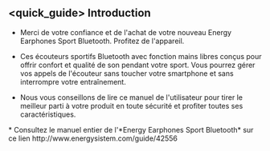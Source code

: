 ## <quick_guide> Introduction

*	Merci de votre confiance et de l'achat de votre nouveau Energy Earphones Sport Bluetooth. Profitez de l'appareil.

*	Ces écouteurs sportifs Bluetooth avec fonction mains libres conçus pour offrir confort et qualité de son pendant votre sport.  Vous pourrez gérer vos appels de l'écouteur sans toucher votre smartphone et sans interrompre votre entraînement.

*	Nous vous conseillons de lire ce manuel de l'utilisateur pour tirer le meilleur parti à votre produit en toute sécurité et profiter toutes ses caractéristiques.

<unique>
* Consultez le manuel entier de l'*Energy Earphones Sport Bluetooth* sur ce lien http://www.energysistem.com/guide/42556 </unique> </quick_guide>
